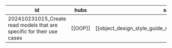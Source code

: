 
| id                                                                    | hubs    | source                                                     |
| --------------------------------------------------------------------- | ------- | ---------------------------------------------------------- |
| 202410231015_Create read models that are specific for their use cases | [[OOP]] | [[object_design_style_guide_matthias_noback.pdf#page=218]] |
